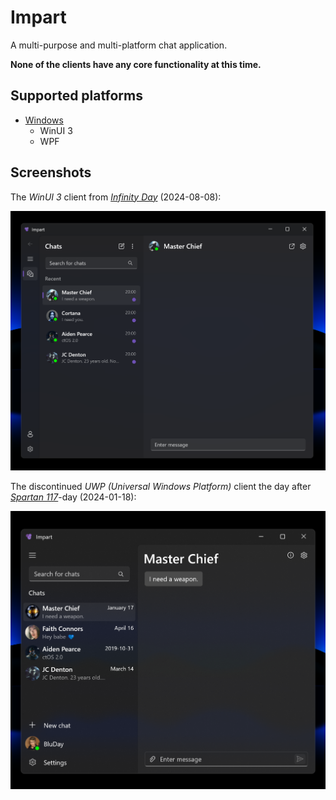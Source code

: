 # Impart

A multi-purpose and multi-platform chat application.

**None of the clients have any core functionality at this time.**

## Supported platforms

* [Windows](https://github.com/bluday/impart-app-windows)
  - WinUI 3
  - WPF

## Screenshots

The _WinUI 3_ client from [_Infinity Day_](https://www.google.se/search?q=infinity+day) (2024-08-08):

<img src="/assets/screenshots/2.png?raw=true" width="800"/>

The discontinued _UWP (Universal Windows Platform)_ client the day after [_Spartan 117_](https://www.bing.com/images/search?q=spartan%20117)-day (2024-01-18):

<img src="/assets/screenshots/0.png?raw=true" width="650"/>
